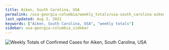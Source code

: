 ```yaml
---
title: Aiken, South Carolina, USA
permalink: /usa-georgia-columbia/weekly_totals/usa-south_carolina-aiken-weekly_totals.html
last_updated: Aug 3, 2021
keywords: ["Aiken, South Carolina, USA", "weekly totals"]
sidebar: usa-georgia-columbia_sidebar
---
```


![Weekly Totals of Confirmed Cases for Aiken, South Carolina, USA](/covid_tracker/images/graphs/usa-south_carolina-aiken-weekly_totals_graph.png)

